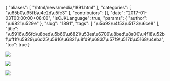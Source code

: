 {
    "aliases": [
        "/html/news/media/1891.html"
    ],
    "categories": [
        "\u65b0\u95fb\u4e2d\u5fc3"
    ],
    "contributors": [],
    "date": "2017-01-03T00:00:00+08:00",
    "isCJKLanguage": true,
    "params": {
        "author": "\u6821\u529e"
    },
    "slug": "1891",
    "tags": [
        "\u5a92\u4f53\u5173\u6ce8"
    ],
    "title": "\u5916\u56fd\u8bed\u5b66\u6821\u53ea\u6709\u8bed\u8a00\u4f18\u52bf\uff1f\u5929\u6d25\u5916\u6821\u8fd9\u6837\u57f9\u517b\u5168\u4eba",
    "toc": true
}






![](https://cdn.tfls.online/mirror/full/5ca322bfa50cd593527a8fb942e9ef1f05c28697.png)




![](https://cdn.tfls.online/mirror/full/99d266fdeaf4ad9e18eec180393a9f9daf314457.png)




![](https://cdn.tfls.online/mirror/full/a8710e0660c55ebcb05a8aa17ea25139bbff881a.png)


